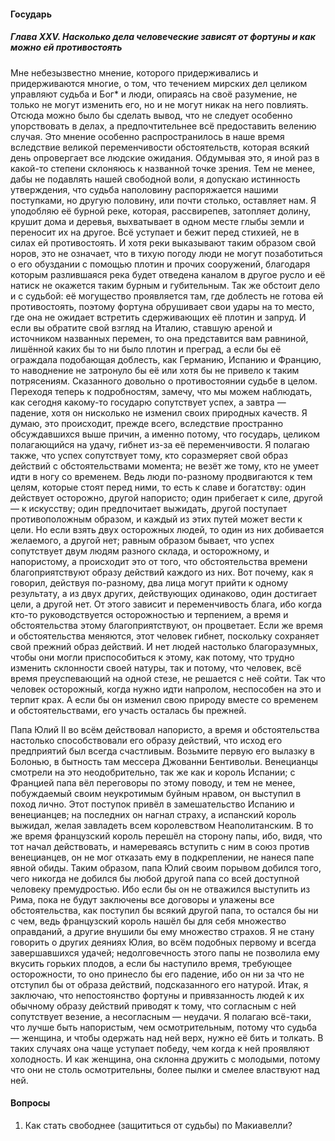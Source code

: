 #### Государь
##### Глава XXV. Насколько дела человеческие зависят от фортуны и как можно ей противостоять
Мне небезызвестно мнение, которого придерживались и придерживаются многие, о том, что течением мирских дел целиком управляют судьба и Бог* и люди, опираясь на своё разумение, не только не могут изменить его, но и не могут никак на него повлиять. Отсюда можно было бы сделать вывод, что не следует особенно упорствовать в делах, а предпочтительнее всё предоставить велению случая. Это мнение особенно распространилось в наше время вследствие великой переменчивости обстоятельств, которая всякий день опровергает все людские ожидания. Обдумывая это, я иной раз в какой-то степени склоняюсь к названной точке зрения. Тем не менее, дабы не подавлять нашей свободной воли, я допускаю истинность утверждения, что судьба наполовину распоряжается нашими поступками, но другую половину, или почти столько, оставляет нам. Я уподобляю её бурной реке, которая, рассвирепев, затопляет долину, крушит дома и деревья, выхватывает в одном месте глыбы земли и переносит их на другое. Всё уступает и бежит перед стихией, не в силах ей противостоять. И хотя реки выказывают таким образом свой норов, это не означает, что в тихую погоду люди не могут позаботиться о его обуздании с помощью плотин и прочих сооружений, благодаря которым разлившаяся река будет отведена каналом в другое русло и её натиск не окажется таким бурным и губительным. Так же обстоит дело и с судьбой: её могущество проявляется там, где доблесть не готова ей противостоять, поэтому фортуна обрушивает свои удары на то место, где она не ожидает встретить сдерживающих её плотин и запруд. И если вы обратите свой взгляд на Италию, ставшую ареной и источником названных перемен, то она представится вам равниной, лишённой каких бы то ни было плотин и преград, а если бы её ограждала подобающая доблесть, как Германию, Испанию и Францию, то наводнение не затронуло бы её или хотя бы не привело к таким потрясениям. Сказанного довольно о противостоянии судьбе в целом.
Переходя теперь к подробностям, замечу, что мы можем наблюдать, как сегодня какому-то государю сопутствует успех, а завтра — падение, хотя он нисколько не изменил своих природных качеств. Я думаю, это происходит, прежде всего, вследствие пространно обсуждавшихся выше причин, а именно потому, что государь, целиком полагающийся на удачу, гибнет из-за её переменчивости. Я полагаю также, что успех сопутствует тому, кто соразмеряет свой образ действий с обстоятельствами момента; не везёт же тому, кто не умеет идти в ногу со временем. Ведь люди по-разному продвигаются к тем целям, которые стоят перед ними, то есть к славе и богатству: один действует осторожно, другой напористо; один прибегает к силе, другой — к искусству; один предпочитает выжидать, другой поступает противоположным образом, и каждый из этих путей может вести к цели. Но если взять двух осторожных людей, то один из них добивается желаемого, а другой нет; равным образом бывает, что успех сопутствует двум людям разного склада, и осторожному, и напористому, а происходит это от того, что обстоятельства времени благоприятствуют образу действий каждого из них. Вот почему, как я говорил, действуя по-разному, два лица могут прийти к одному результату, а из двух других, действующих одинаково, один достигает цели, а другой нет. От этого зависит и переменчивость блага, ибо когда кто-то руководствуется осторожностью и терпением, а время и обстоятельства этому благоприятствуют, он процветает. Если же время и обстоятельства меняются, этот человек гибнет, поскольку сохраняет свой прежний образ действий. И нет людей настолько благоразумных, чтобы они могли приспособиться к этому, как потому, что трудно изменить склонности своей натуры, так и потому, что человек, всё время преуспевающий на одной стезе, не решается с неё сойти. Так что человек осторожный, когда нужно идти напролом, неспособен на это и терпит крах. А если бы он изменил свою природу вместе со временем и обстоятельствами, его участь осталась бы прежней.

Папа Юлий II во всём действовал напористо, а время и обстоятельства настолько способствовали его образу действий, что исход его предприятий был всегда счастливым. Возьмите первую его вылазку в Болонью, в бытность там мессера Джованни Бентивольи. Венецианцы смотрели на это неодобрительно, так же как и король Испании; с Францией папа вёл переговоры по этому поводу, и тем не менее, побуждаемый своим неукротимым буйным нравом, он выступил в поход лично. Этот поступок привёл в замешательство Испанию и венецианцев; на последних он нагнал страху, а испанский король выжидал, желая завладеть всем королевством Неаполитанским. В то же время французский король перешёл на сторону папы, ибо, видя, что тот начал действовать, и намереваясь вступить с ним в союз против венецианцев, он не мог отказать ему в подкреплении, не нанеся папе явной обиды. Таким образом, папа Юлий своим порывом добился того, чего никогда не добился бы любой другой папа со всей доступной человеку премудростью. Ибо если бы он не отважился выступить из Рима, пока не будут заключены все договоры и улажены все обстоятельства, как поступил бы всякий другой папа, то остался бы ни с чем, ведь французский король нашёл бы для себя множество оправданий, а другие внушили бы ему множество страхов. Я не стану говорить о других деяниях Юлия, во всём подобных первому и всегда завершавшихся удачей; недолговечность этого папы не позволила ему вкусить горьких плодов, а если бы наступило время, требующее осторожности, то оно принесло бы его падение, ибо он ни за что не отступил бы от образа действий, подсказанного его натурой.
Итак, я заключаю, что непостоянство фортуны и привязанность людей к их обычному образу действий приводят к тому, что согласным с ней сопутствует везение, а несогласным — неудачи. Я полагаю всё-таки, что лучше быть напористым, чем осмотрительным, потому что судьба — женщина, и чтобы одержать над ней верх, нужно её бить и толкать. В таких случаях она чаще уступает победу, чем когда к ней проявляют холодность. И как женщина, она склонна дружить с молодыми, потому что они не столь осмотрительны, более пылки и смелее властвуют над ней.
#### Вопросы
1. Как стать свободнее (защититься от судьбы) по Макиавелли?